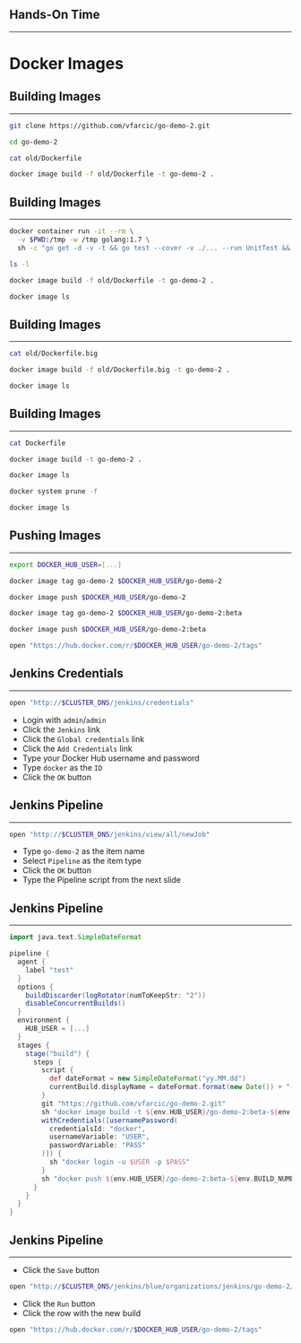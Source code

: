 ## Hands-On Time

---

# Docker Images


## Building Images

---

```bash
git clone https://github.com/vfarcic/go-demo-2.git

cd go-demo-2

cat old/Dockerfile

docker image build -f old/Dockerfile -t go-demo-2 .
```


## Building Images

---

```bash
docker container run -it --rm \
  -v $PWD:/tmp -w /tmp golang:1.7 \
  sh -c "go get -d -v -t && go test --cover -v ./... --run UnitTest && go build -v -o go-demo"

ls -l

docker image build -f old/Dockerfile -t go-demo-2 .

docker image ls
```


## Building Images

---

```bash
cat old/Dockerfile.big

docker image build -f old/Dockerfile.big -t go-demo-2 .

docker image ls
```


## Building Images

---

```bash
cat Dockerfile

docker image build -t go-demo-2 .

docker image ls

docker system prune -f

docker image ls
```


## Pushing Images

---

```bash
export DOCKER_HUB_USER=[...]

docker image tag go-demo-2 $DOCKER_HUB_USER/go-demo-2

docker image push $DOCKER_HUB_USER/go-demo-2

docker image tag go-demo-2 $DOCKER_HUB_USER/go-demo-2:beta

docker image push $DOCKER_HUB_USER/go-demo-2:beta

open "https://hub.docker.com/r/$DOCKER_HUB_USER/go-demo-2/tags"
```


## Jenkins Credentials

---

```bash
open "http://$CLUSTER_DNS/jenkins/credentials"
```

* Login with `admin`/`admin`
* Click the `Jenkins` link
* Click the `Global credentials` link
* Click the `Add Credentials` link
* Type your Docker Hub username and password
* Type `docker` as the `ID`
* Click the `OK` button


## Jenkins Pipeline

---

```bash
open "http://$CLUSTER_DNS/jenkins/view/all/newJob"
```

* Type `go-demo-2` as the item name
* Select `Pipeline` as the item type
* Click the `OK` button
* Type the Pipeline script from the next slide


## Jenkins Pipeline

---

```groovy
import java.text.SimpleDateFormat

pipeline {
  agent {
    label "test"
  }
  options {
    buildDiscarder(logRotator(numToKeepStr: "2"))
    disableConcurrentBuilds()
  }
  environment {
    HUB_USER = [...]
  }
  stages {
    stage("build") {
      steps {
        script {
          def dateFormat = new SimpleDateFormat("yy.MM.dd")
          currentBuild.displayName = dateFormat.format(new Date()) + "-" + env.BUILD_NUMBER
        }
        git "https://github.com/vfarcic/go-demo-2.git"
        sh "docker image build -t ${env.HUB_USER}/go-demo-2:beta-${env.BUILD_NUMBER} ."
        withCredentials([usernamePassword(
          credentialsId: "docker",
          usernameVariable: "USER",
          passwordVariable: "PASS"
        )]) {
          sh "docker login -u $USER -p $PASS"
        }
        sh "docker push ${env.HUB_USER}/go-demo-2:beta-${env.BUILD_NUMBER}"
      }
    }
  }
}
```


## Jenkins Pipeline

---

* Click the `Save` button

```bash
open "http://$CLUSTER_DNS/jenkins/blue/organizations/jenkins/go-demo-2/activity"
```

* Click the `Run` button
* Click the row with the new build

```bash
open "https://hub.docker.com/r/$DOCKER_HUB_USER/go-demo-2/tags"
```
